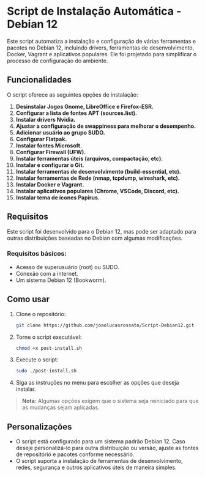 # Script de Instalação Automática - Debian 12

Este script automatiza a instalação e configuração de várias ferramentas e pacotes no Debian 12, incluindo drivers, ferramentas de desenvolvimento, Docker, Vagrant e aplicativos populares. Ele foi projetado para simplificar o processo de configuração do ambiente.

## Funcionalidades

O script oferece as seguintes opções de instalação:

1. **Desinstalar Jogos Gnome, LibreOffice e Firefox-ESR.**
2. **Configurar a lista de fontes APT (sources.list).**
3. **Instalar drivers Nvidia.**
4. **Ajustar a configuração de swappiness para melhorar o desempenho.**
5. **Adicionar usuário ao grupo SUDO.**
6. **Configurar Flatpak.**
7. **Instalar fontes Microsoft.**
8. **Configurar Firewall (UFW).**
9. **Instalar ferramentas úteis (arquivos, compactação, etc).**
10. **Instalar e configurar o Git.**
11. **Instalar ferramentas de desenvolvimento (build-essential, etc).**
12. **Instalar ferramentas de Rede (nmap, tcpdump, wireshark, etc).**
13. **Instalar Docker e Vagrant.**
14. **Instalar aplicativos populares (Chrome, VSCode, Discord, etc).**
15. **Instalar tema de ícones Papirus.**

## Requisitos

Este script foi desenvolvido para o Debian 12, mas pode ser adaptado para outras distribuições baseadas no Debian com algumas modificações.

### Requisitos básicos:
- Acesso de superusuário (root) ou SUDO.
- Conexão com a internet.
- Um sistema Debian 12 (Bookworm).

## Como usar

1. Clone o repositório:
    ```bash
    git clone https://github.com/joaolucasrossato/Script-Debian12.git
    ```

2. Torne o script executável:
    ```bash
    chmod +x post-install.sh
    ```

3. Execute o script:
    ```bash
    sudo ./post-install.sh
    ```

4. Siga as instruções no menu para escolher as opções que deseja instalar.

> **Nota:** Algumas opções exigem que o sistema seja reiniciado para que as mudanças sejam aplicadas.

## Personalizações

- O script está configurado para um sistema padrão Debian 12. Caso deseje personalizá-lo para outra distribuição ou versão, ajuste as fontes de repositório e pacotes conforme necessário.
- O script suporta a instalação de ferramentas de desenvolvimento, redes, segurança e outros aplicativos úteis de maneira simples.
